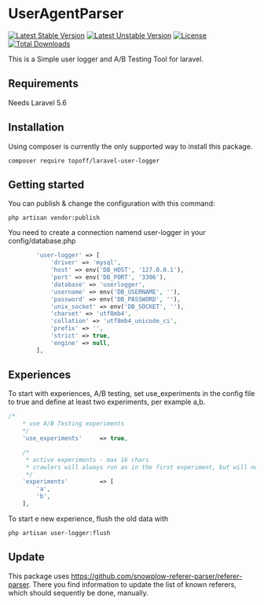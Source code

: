 # UserAgentParser

[![Latest Stable Version](https://poser.pugx.org/topoff/laravel-user-logger/v/stable)](https://packagist.org/packages/topoff/laravel-user-logger)
[![Latest Unstable Version](https://poser.pugx.org/topoff/laravel-user-logger/v/unstable)](https://packagist.org/packages/topoff/laravel-user-logger) 
[![License](https://poser.pugx.org/topoff/laravel-user-logger/license)](https://packagist.org/packages/topoff/laravel-user-logger)
[![Total Downloads](https://poser.pugx.org/topoff/laravel-user-logger/downloads)](https://packagist.org/packages/topoff/laravel-user-logger) 

This is a Simple user logger and A/B Testing Tool for laravel.

## Requirements  

Needs Laravel 5.6


## Installation

Using composer is currently the only supported way to install this package.

```
composer require topoff/laravel-user-logger
```

## Getting started

You can publish & change the configuration with this command:

```
php artisan vendor:publish
```

You need to create a connection namend user-logger in your config/database.php


```php
        'user-logger' => [
            'driver' => 'mysql',
            'host' => env('DB_HOST', '127.0.0.1'),
            'port' => env('DB_PORT', '3306'),
            'database' => 'userlogger',
            'username' => env('DB_USERNAME', ''),
            'password' => env('DB_PASSWORD', ''),
            'unix_socket' => env('DB_SOCKET', ''),
            'charset' => 'utf8mb4',
            'collation' => 'utf8mb4_unicode_ci',
            'prefix' => '',
            'strict' => true,
            'engine' => null,
        ],
```
## Experiences

To start with experiences, A/B testing, set use_experiments in the config file to true and define at least two experiments, per example a,b. 


```php
/*
    * use A/B Testing experiments
    */
    'use_experiments'     => true,

    /*
     * active experiments - max 16 chars
     * crawlers will always run as in the first experiment, but will not be logged
     */
    'experiments'         => [
        'a',
        'b',
    ],
```
To start e new experience, flush the old data with
```
php artisan user-logger:flush
```


## Update

This package uses https://github.com/snowplow-referer-parser/referer-parser. There you find information to update the list of known referers, which should sequently be done, manually.
